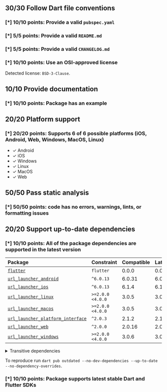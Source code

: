 ## 30/30 Follow Dart file conventions

### [*] 10/10 points: Provide a valid `pubspec.yaml`


### [*] 5/5 points: Provide a valid `README.md`


### [*] 5/5 points: Provide a valid `CHANGELOG.md`


### [*] 10/10 points: Use an OSI-approved license

Detected license: `BSD-3-Clause`.

## 10/10 Provide documentation

### [*] 10/10 points: Package has an example


## 20/20 Platform support

### [*] 20/20 points: Supports 6 of 6 possible platforms (**iOS**, **Android**, **Web**, **Windows**, **MacOS**, **Linux**)

* ✓ Android
* ✓ iOS
* ✓ Windows
* ✓ Linux
* ✓ MacOS
* ✓ Web

## 50/50 Pass static analysis

### [*] 50/50 points: code has no errors, warnings, lints, or formatting issues


## 20/20 Support up-to-date dependencies

### [*] 10/10 points: All of the package dependencies are supported in the latest version

|Package|Constraint|Compatible|Latest|
|:-|:-|:-|:-|
|[`flutter`]|`flutter`|0.0.0|0.0.0|
|[`url_launcher_android`]|`^6.0.13`|6.0.31|6.0.31|
|[`url_launcher_ios`]|`^6.0.13`|6.1.4|6.1.4|
|[`url_launcher_linux`]|`>=2.0.0 <4.0.0`|3.0.5|3.0.5|
|[`url_launcher_macos`]|`>=2.0.0 <4.0.0`|3.0.5|3.0.5|
|[`url_launcher_platform_interface`]|`^2.0.3`|2.1.2|2.1.2|
|[`url_launcher_web`]|`^2.0.0`|2.0.16|2.0.16|
|[`url_launcher_windows`]|`>=2.0.0 <4.0.0`|3.0.6|3.0.6|

<details><summary>Transitive dependencies</summary>

|Package|Constraint|Compatible|Latest|
|:-|:-|:-|:-|
|[`characters`]|-|1.3.0|1.3.0|
|[`collection`]|-|1.17.1|1.17.1|
|[`flutter_web_plugins`]|-|0.0.0|0.0.0|
|[`js`]|-|0.6.7|0.6.7|
|[`material_color_utilities`]|-|0.2.0|0.5.0|
|[`meta`]|-|1.9.1|1.9.1|
|[`plugin_platform_interface`]|-|2.1.4|2.1.4|
|[`sky_engine`]|-|0.0.99|0.0.99|
|[`vector_math`]|-|2.1.4|2.1.4|
</details>

To reproduce run `dart pub outdated --no-dev-dependencies --up-to-date --no-dependency-overrides`.

[`flutter`]: https://pub.dev/packages/flutter
[`url_launcher_android`]: https://pub.dev/packages/url_launcher_android
[`url_launcher_ios`]: https://pub.dev/packages/url_launcher_ios
[`url_launcher_linux`]: https://pub.dev/packages/url_launcher_linux
[`url_launcher_macos`]: https://pub.dev/packages/url_launcher_macos
[`url_launcher_platform_interface`]: https://pub.dev/packages/url_launcher_platform_interface
[`url_launcher_web`]: https://pub.dev/packages/url_launcher_web
[`url_launcher_windows`]: https://pub.dev/packages/url_launcher_windows
[`characters`]: https://pub.dev/packages/characters
[`collection`]: https://pub.dev/packages/collection
[`flutter_web_plugins`]: https://pub.dev/packages/flutter_web_plugins
[`js`]: https://pub.dev/packages/js
[`material_color_utilities`]: https://pub.dev/packages/material_color_utilities
[`meta`]: https://pub.dev/packages/meta
[`plugin_platform_interface`]: https://pub.dev/packages/plugin_platform_interface
[`sky_engine`]: https://pub.dev/packages/sky_engine
[`vector_math`]: https://pub.dev/packages/vector_math


### [*] 10/10 points: Package supports latest stable Dart and Flutter SDKs
